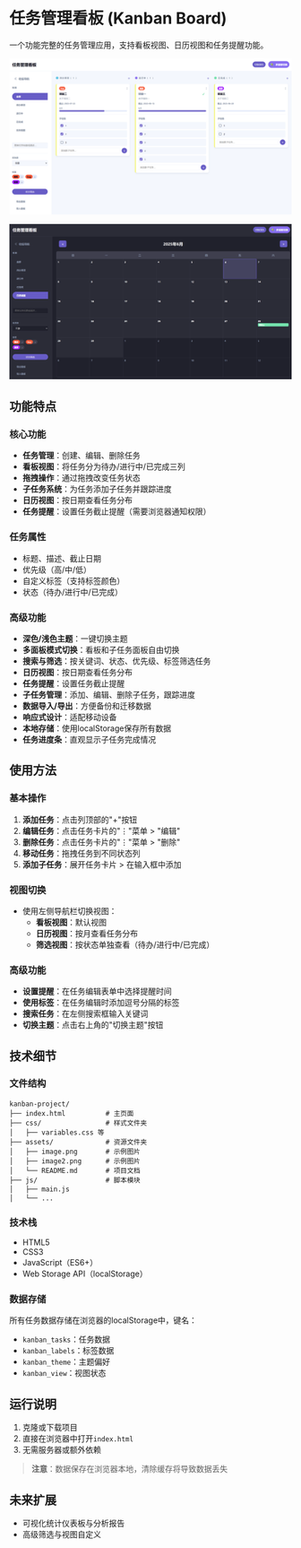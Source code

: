 # 任务管理看板 (Kanban Board)

一个功能完整的任务管理应用，支持看板视图、日历视图和任务提醒功能。

![Kanban Board 截图](/assets/image.png) 

![Kanban Board 截图](/assets/image2.png)

## 功能特点

### 核心功能

- **任务管理**：创建、编辑、删除任务
- **看板视图**：将任务分为待办/进行中/已完成三列
- **拖拽操作**：通过拖拽改变任务状态
- **子任务系统**：为任务添加子任务并跟踪进度
- **日历视图**：按日期查看任务分布
- **任务提醒**：设置任务截止提醒（需要浏览器通知权限）

### 任务属性

- 标题、描述、截止日期
- 优先级（高/中/低）
- 自定义标签（支持标签颜色）
- 状态（待办/进行中/已完成）

### 高级功能

- **深色/浅色主题**：一键切换主题
- **多面板模式切换**：看板和子任务面板自由切换
- **搜索与筛选**：按关键词、状态、优先级、标签筛选任务
- **日历视图**：按日期查看任务分布
- **任务提醒**：设置任务截止提醒
- **子任务管理**：添加、编辑、删除子任务，跟踪进度
- **数据导入/导出**：方便备份和迁移数据
- **响应式设计**：适配移动设备
- **本地存储**：使用localStorage保存所有数据
- **任务进度条**：直观显示子任务完成情况

## 使用方法

### 基本操作

1. **添加任务**：点击列顶部的"+"按钮
2. **编辑任务**：点击任务卡片的"⋮"菜单 > "编辑"
3. **删除任务**：点击任务卡片的"⋮"菜单 > "删除"
4. **移动任务**：拖拽任务到不同状态列
5. **添加子任务**：展开任务卡片 > 在输入框中添加

### 视图切换

- 使用左侧导航栏切换视图：
  - **看板视图**：默认视图
  - **日历视图**：按月查看任务分布
  - **筛选视图**：按状态单独查看（待办/进行中/已完成）

### 高级功能

- **设置提醒**：在任务编辑表单中选择提醒时间
- **使用标签**：在任务编辑时添加逗号分隔的标签
- **搜索任务**：在左侧搜索框输入关键词
- **切换主题**：点击右上角的"切换主题"按钮

## 技术细节

### 文件结构

```
kanban-project/
├── index.html          # 主页面
├── css/                # 样式文件夹
│   ├── variables.css 等
├── assets/             # 资源文件夹
│   ├── image.png       # 示例图片
│   ├── image2.png      # 示例图片
│   └── README.md       # 项目文档
├── js/                 # 脚本模块
│   ├── main.js
│   └── ...
```

### 技术栈

- HTML5
- CSS3
- JavaScript（ES6+）
- Web Storage API（localStorage）

### 数据存储

所有任务数据存储在浏览器的localStorage中，键名：

- `kanban_tasks`：任务数据
- `kanban_labels`：标签数据
- `kanban_theme`：主题偏好
- `kanban_view`：视图状态

## 运行说明

1. 克隆或下载项目
2. 直接在浏览器中打开`index.html`
3. 无需服务器或额外依赖

> **注意**：数据保存在浏览器本地，清除缓存将导致数据丢失

## 未来扩展

- 可视化统计仪表板与分析报告
- 高级筛选与视图自定义

